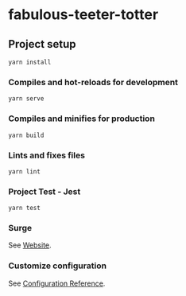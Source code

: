 # fabulous-teeter-totter

## Project setup

```
yarn install
```

### Compiles and hot-reloads for development

```
yarn serve
```

### Compiles and minifies for production

```
yarn build
```

### Lints and fixes files

```
yarn lint
```

### Project Test - Jest

```
yarn test
```

### Surge
See [Website](teeter-totter.surge.sh).



### Customize configuration

See [Configuration Reference](https://cli.vuejs.org/config/).
